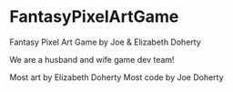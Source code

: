 # FantasyPixelArtGame
Fantasy Pixel Art Game by Joe &amp; Elizabeth Doherty

We are a husband and wife game dev team!

Most art by Elizabeth Doherty
Most code by Joe Doherty
